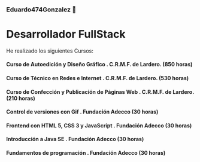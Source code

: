 ### Eduardo474Gonzalez 👋

<!--
**Eduardo474Gonzalez/Eduardo474Gonzalez** is a ✨ _special_ ✨ repository because its `README.md` (this file) appears on your GitHub profile.

Here are some ideas to get you started:

- 🔭 I’m currently working on ...
- 🌱 I’m currently learning ...
- 👯 I’m looking to collaborate on ...
- 🤔 I’m looking for help with ...
- 💬 Ask me about ...
- 📫 How to reach me: ...
- 😄 Pronouns: ...
- ⚡ Fun fact: ...
-->
# Desarrollador FullStack
He realizado los siguientes Cursos:
#### Curso de Autoedición y Diseño Gráfico . C.R.M.F. de Lardero. (850 horas)
#### Curso de Técnico en Redes e Internet . C.R.M.F. de Lardero. (530 horas)
#### Curso de Confección y Publicación de Páginas Web . C.R.M.F. de Lardero. (210 horas) 
#### Control de versiones con Gif . Fundación Adecco (30 horas)
#### Frontend con HTML 5, CSS 3 y JavaScript . Fundación Adecco (30 horas) 
#### Introducción a Java SE . Fundación Adecco (30 horas)
#### Fundamentos de programación . Fundación Adecco (30 horas) 

